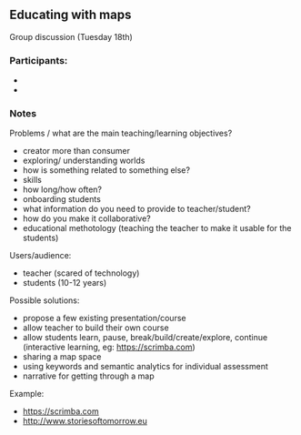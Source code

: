 ## Educating with maps

Group discussion (Tuesday 18th)

### Participants:
-
-

### Notes

Problems / what are the main teaching/learning objectives?
- creator more than consumer
- exploring/ understanding worlds
- how is something related to something else?
- skills
- how long/how often?
- onboarding students
- what information do you need to provide to teacher/student?
- how do you make it collaborative?
- educational methotology (teaching the teacher to make it usable for the students)

Users/audience:
- teacher (scared of technology)
- students (10-12 years)

Possible solutions:
- propose a few existing presentation/course
- allow teacher to build their own course
- allow students learn, pause, break/build/create/explore, continue (interactive learning, eg: https://scrimba.com)
- sharing a map space
- using keywords and semantic analytics for individual assessment
- narrative for getting through a map

Example:
- https://scrimba.com
- http://www.storiesoftomorrow.eu






